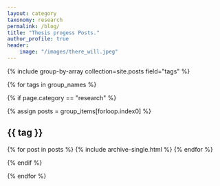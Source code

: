 ```yaml
---
layout: category
taxonomy: research
permalink: /blog/
title: "Thesis progess Posts."
author_profile: true
header: 
    image: "/images/there_will.jpeg"
---
```


{% include group-by-array collection=site.posts field="tags" %}

{% for tags in group_names %}

{% if page.category == "research" %}

  {% assign posts = group_items[forloop.index0] %}
  <h2 id="{{ tag | slugify }}" class="archive__subtitle">{{ tag }}</h2>

  {% for post in posts %}
    {% include archive-single.html %}
  {% endfor %}

{% endif %}

{% endfor %}
